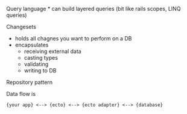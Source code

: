 

Query language
    * can build layered queries (bit like rails scopes, LINQ queries)

Changesets

* holds all chagnes you want to perform on a DB
* encapsulates
    * receiving external data
    * casting types
    * validating
    * writing to DB


Repository pattern



Data flow is

    {your app} <--> {ecto} <--> {ecto adapter} <--> {database}
